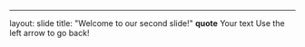 
---
layout: slide
title: "Welcome to our second slide!"
**quote**
Your text
Use the left arrow to go back!
